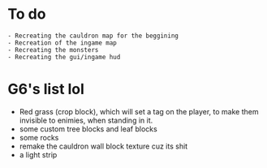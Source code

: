 # To do
    - Recreating the cauldron map for the beggining
    - Recreation of the ingame map
    - Recreating the monsters
    - Recreating the gui/ingame hud

# G6's list lol
 - Red grass (crop block), which will set a tag on the player, to make them invisible to enimies,
when standing in it.
 - some custom tree blocks and leaf blocks
 - some rocks
 - remake the cauldron wall block texture cuz its shit
 - a light strip